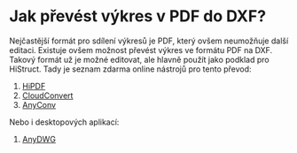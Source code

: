 # Jak převést výkres v PDF do DXF?

Nejčastější formát pro sdílení výkresů je PDF, který ovšem neumožňuje další editaci. Existuje ovšem možnost převést výkres ve formátu PDF na DXF. Takový formát už je možné editovat, ale hlavně použít jako podklad pro HiStruct. Tady je seznam zdarma online nástrojů pro tento převod:

1. [HiPDF](https://www.hipdf.com/en/pdf-to-dxf)
2. [CloudConvert](https://cloudconvert.com/pdf-to-dxf)
3. [AnyConv](https://anyconv.com/pdf-to-dxf-converter/)

Nebo i desktopových aplikací:

1. [AnyDWG](https://www.microsoft.com/store/productId/9PDCXWGXBPBV?ocid=pdpshare)
